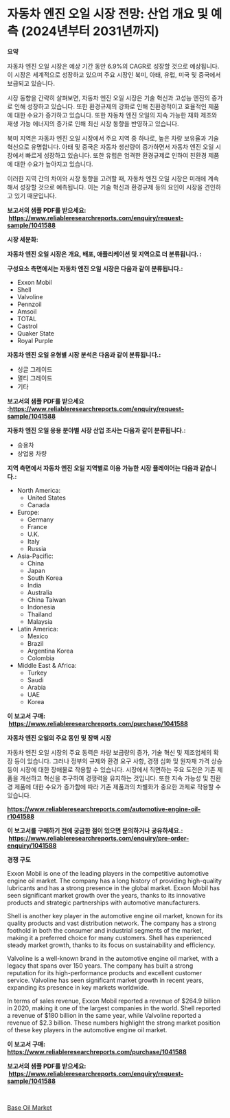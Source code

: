 <p><h1>자동차 엔진 오일 시장 전망: 산업 개요 및 예측 (2024년부터 2031년까지)</h1></p><p><strong>요약</strong></p>
<p><p>자동차 엔진 오일 시장은 예상 기간 동안 6.9%의 CAGR로 성장할 것으로 예상됩니다. 이 시장은 세계적으로 성장하고 있으며 주요 시장인 북미, 아태, 유럽, 미국 및 중국에서 보급되고 있습니다. </p><p>시장 동향을 간략히 살펴보면, 자동차 엔진 오일 시장은 기술 혁신과 고성능 엔진의 증가로 인해 성장하고 있습니다. 또한 환경규제의 강화로 인해 친환경적이고 효율적인 제품에 대한 수요가 증가하고 있습니다. 또한 자동차 엔진 오일의 지속 가능한 재화 제조와 재생 가능 에너지의 증가로 인해 최신 시장 동향을 반영하고 있습니다.</p><p>북미 지역은 자동차 엔진 오일 시장에서 주요 지역 중 하나로, 높은 차량 보유율과 기술 혁신으로 유명합니다. 아태 및 중국은 자동차 생산량이 증가하면서 자동차 엔진 오일 시장에서 빠르게 성장하고 있습니다. 또한 유럽은 엄격한 환경규제로 인하여 친환경 제품에 대한 수요가 높아지고 있습니다. </p><p>이러한 지역 간의 차이와 시장 동향을 고려할 때, 자동차 엔진 오일 시장은 미래에 계속해서 성장할 것으로 예측됩니다. 이는 기술 혁신과 환경규제 등의 요인이 시장을 견인하고 있기 때문입니다.</p></p>
<p><strong>보고서의 샘플 PDF를 받으세요: &nbsp;<a href="https://www.reliableresearchreports.com/enquiry/request-sample/1041588">https://www.reliableresearchreports.com/enquiry/request-sample/1041588</a></strong></p>
<p><strong>시장 세분화:</strong></p>
<p><strong> 자동차 엔진 오일 시장은 개요, 배포, 애플리케이션 및 지역으로 더 분류됩니다. :</strong></p>
<p><strong>구성요소 측면에서는 자동차 엔진 오일 시장은 다음과 같이 분류됩니다.:</strong></p>
<p><ul><li>Exxon Mobil</li><li>Shell</li><li>Valvoline</li><li>Pennzoil</li><li>Amsoil</li><li>TOTAL</li><li>Castrol</li><li>Quaker State</li><li>Royal Purple</li></ul></p>
<p><strong> 자동차 엔진 오일 유형별 시장 분석은 다음과 같이 분류됩니다.:</strong></p>
<p><ul><li>싱글 그레이드</li><li>멀티 그레이드</li><li>기타</li></ul></p>
<p><strong>보고서의 샘플 PDF를 받으세요 :<a href="https://www.reliableresearchreports.com/enquiry/request-sample/1041588">https://www.reliableresearchreports.com/enquiry/request-sample/1041588</a></strong></p>
<p><strong> 자동차 엔진 오일 응용 분야별 시장 산업 조사는 다음과 같이 분류됩니다.:</strong></p>
<p><ul><li>승용차</li><li>상업용 차량</li></ul></p>
<p><strong>지역 측면에서 자동차 엔진 오일 지역별로 이용 가능한 시장 플레이어는 다음과 같습니다.:</strong></p>
<p><ul>
    <li>
        North America:
        <ul>
            <li>United States</li>
            <li>Canada</li>
        </ul>
    </li>
    <li>
        Europe:
        <ul>
            <li>Germany</li>
            <li>France</li>
            <li>U.K.</li>
            <li>Italy</li>
            <li>Russia</li>
        </ul>
    </li>
    <li>
        Asia-Pacific:
        <ul>
            <li>China</li>
            <li>Japan</li>
            <li>South Korea</li>
            <li>India</li>
            <li>Australia</li>
            <li>China Taiwan</li>
            <li>Indonesia</li>
            <li>Thailand</li>
            <li>Malaysia</li>
        </ul>
    </li>
    <li>
        Latin America:
        <ul>
            <li>Mexico</li>
            <li>Brazil</li>
            <li>Argentina Korea</li>
            <li>Colombia</li>
        </ul>
    </li>
    <li>
        Middle East & Africa:
        <ul>
            <li>Turkey</li>
            <li>Saudi</li>
            <li>Arabia</li>
            <li>UAE</li>
            <li>Korea</li>
        </ul>
    </li>
    </ul></p>
<p><strong>이 보고서 구매: &nbsp;<a href="https://www.reliableresearchreports.com/purchase/1041588">https://www.reliableresearchreports.com/purchase/1041588</a></strong></p>
<p><strong>자동차 엔진 오일의 주요 동인 및 장벽 시장</strong></p>
<p><p>자동차 엔진 오일 시장의 주요 동력은 차량 보급량의 증가, 기술 혁신 및 제조업체의 확장 등이 있습니다. 그러나 정부의 규제와 환경 요구 사항, 경쟁 심화 및 원자재 가격 상승 등이 시장에 대한 장애물로 작용할 수 있습니다. 시장에서 직면하는 주요 도전은 기존 제품을 개선하고 혁신을 추구하여 경쟁력을 유지하는 것입니다. 또한 지속 가능성 및 친환경 제품에 대한 수요가 증가함에 따라 기존 제품과의 차별화가 중요한 과제로 작용할 수 있습니다.</p></p>
<p><strong><a href="https://www.reliableresearchreports.com/automotive-engine-oil-r1041588">https://www.reliableresearchreports.com/automotive-engine-oil-r1041588</a></strong></p>
<p><strong>이 보고서를 구매하기 전에 궁금한 점이 있으면 문의하거나 공유하세요.: &nbsp;<a href="https://www.reliableresearchreports.com/enquiry/pre-order-enquiry/1041588">https://www.reliableresearchreports.com/enquiry/pre-order-enquiry/1041588</a></strong></p>
<p><strong>경쟁 구도</strong></p>
<p><p>Exxon Mobil is one of the leading players in the competitive automotive engine oil market. The company has a long history of providing high-quality lubricants and has a strong presence in the global market. Exxon Mobil has seen significant market growth over the years, thanks to its innovative products and strategic partnerships with automotive manufacturers.</p><p>Shell is another key player in the automotive engine oil market, known for its quality products and vast distribution network. The company has a strong foothold in both the consumer and industrial segments of the market, making it a preferred choice for many customers. Shell has experienced steady market growth, thanks to its focus on sustainability and efficiency.</p><p>Valvoline is a well-known brand in the automotive engine oil market, with a legacy that spans over 150 years. The company has built a strong reputation for its high-performance products and excellent customer service. Valvoline has seen significant market growth in recent years, expanding its presence in key markets worldwide.</p><p>In terms of sales revenue, Exxon Mobil reported a revenue of $264.9 billion in 2020, making it one of the largest companies in the world. Shell reported a revenue of $180 billion in the same year, while Valvoline reported a revenue of $2.3 billion. These numbers highlight the strong market position of these key players in the automotive engine oil market.</p></p>
<p><strong>이 보고서 구매: &nbsp; <a href="https://www.reliableresearchreports.com/purchase/1041588">https://www.reliableresearchreports.com/purchase/1041588</a></strong></p>
<p><strong>보고서의 샘플 PDF를 받으세요: &nbsp;<a href="https://www.reliableresearchreports.com/enquiry/request-sample/1041588">https://www.reliableresearchreports.com/enquiry/request-sample/1041588</a></strong><strong></strong></p>
<p>&nbsp;</p>
<p><p><a href="https://noble-drawer-34c.notion.site/Base-Oil-Market-Research-Report-Provides-thorough-Industry-Overview-which-offers-an-In-Depth-Analys-34854a0cb05a4cb0b2a7549e927465fe">Base Oil Market</a></p></p>